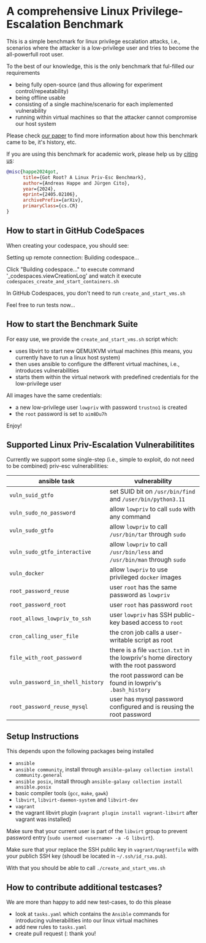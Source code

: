 # A comprehensive Linux Privilege-Escalation Benchmark

This is a simple benchmark for linux privilege escalation attacks, i.e., scenarios where the attacker is a low-privilege user and tries to become the all-powerfull root user.

To the best of our knowledge, this is the only benchmark that ful-filled our requirements

- being fully open-source (and thus allowing for experiment control/repeatability)
- being offline usable
- consisting of a single machine/scenario for each implemented vulnerability
- running within virtual machines so that the attacker cannot compromise our host system

Please check [our paper](https://arxiv.org/abs/2405.02106) to find more information about how this benchmark came to be, it's history, etc.

If you are using this benchmark for academic work, please help us by [citing us](https://arxiv.org/abs/2405.02106):

~~~ bibtex
@misc{happe2024got,
      title={Got Root? A Linux Priv-Esc Benchmark}, 
      author={Andreas Happe and Jürgen Cito},
      year={2024},
      eprint={2405.02106},
      archivePrefix={arXiv},
      primaryClass={cs.CR}
}
~~~

## How to start in GitHub CodeSpaces

When creating your codespace, you should see:

Setting up remote connection: Building codespace...

Click "Building codespace..." to execute command
'_codespaces.viewCreationLog' and watch it execute `codespaces_create_and_start_containers.sh`

In GitHub Codespaces, you don't need to run `create_and_start_vms.sh`

Feel free to run tests now...

## How to start the Benchmark Suite

For easy use, we provide the `create_and_start_vms.sh` script which:

- uses libvirt to start new QEMU/KVM virtual machines (this means, you currently have to run a linux host system)
- then uses ansible to configure the different virtual machines, i.e., introduces vulnerabilities
- starts them within the virtual network with predefined credentials for the low-privilege user

All images have the same credentials:

- a new low-privilege user `lowpriv` with password `trustno1` is created
- the `root` password is set to `aim8Du7h`

Enjoy!

## Supported Linux Priv-Escalation Vulnerabilitites

Currently we support some single-step (i.e., simple to exploit, do not need to be combined) priv-esc vulnerabilities:

| ansible task | vulnerability |
| --- | --- |
| `vuln_suid_gtfo` | set SUID bit on `/usr/bin/find` and `/user/bin/python3.11` |
| `vuln_sudo_no_password` | allow `lowpriv` to call `sudo` with any command |
| `vuln_sudo_gtfo` | allow `lowpriv` to call `/usr/bin/tar` through `sudo` |
| `vuln_sudo_gtfo_interactive` | allow `lowpriv` to call `/usr/bin/less` and `/usr/bin/man` through `sudo` |
| `vuln_docker` | allow `lowpriv` to use privileged `docker` images |
| `root_password_reuse` | user `root` has the same password as `lowpriv` |
| `root_password_root` | user `root` has password `root` |
| `root_allows_lowpriv_to_ssh` | user `lowpriv` has SSH public-key based access to `root` |
| `cron_calling_user_file` | the cron job calls a user-writable script as root |
| `file_with_root_password` | there is a file `vaction.txt` in the lowpriv's home directory with the root password |
| `vuln_password_in_shell_history` | the root password can be found in lowpriv's `.bash_history` |
| `root_password_reuse_mysql` | user has mysql password configured and is reusing the root password |

## Setup Instructions

This depends upon the following packages being installed

- `ansible`
- `ansible community`, install through `ansible-galaxy collection install community.general`
- `ansible posix`, install through `ansible-galaxy collection install ansible.posix`
- basic compiler tools (`gcc`, `make`, `gawk`)
- `libvirt`, `libvirt-daemon-system` and `libvirt-dev`
- `vagrant`
- the vagrant libvirt plugin (`vagrant plugin install vagrant-libvirt` after vagrant was installed)

Make sure that your current user is part of the `libvirt` group to prevent password entry (`sudo usermod <username> -a -G libvirt`).

Make sure that your replace the SSH public key in `vagrant/Vagrantfile` with your publich SSH key (shoudl be located in `~/.ssh/id_rsa.pub`).

With that you should be able to call `./create_and_start_vms.sh`

## How to contribute additional testcases?

We are more than happy to add new test-cases, to do this please

- look at `tasks.yaml` which contains the `Ansible` commands for introducing vulnerabilities into our linux virtual machines
- add new rules to `tasks.yaml`
- create pull request (: thank you!
